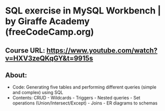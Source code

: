 # SQL exercise in MySQL Workbench | by Giraffe Academy (freeCodeCamp.org) 
## Course URL: https://www.youtube.com/watch?v=HXV3zeQKqGY&t=9915s

## About: 
* Code: Generating five tables and performing different queries (simple and complex) using SQL
* Contents: CRUD - Wildcards - Triggers - Nested queries - Set operations (Union/Intersect/Except) - Joins - ER diagrams to schemas
